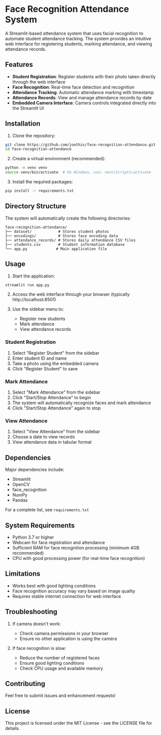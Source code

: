 # Face Recognition Attendance System

A Streamlit-based attendance system that uses facial recognition to automate student attendance tracking. The system provides an intuitive web interface for registering students, marking attendance, and viewing attendance records.

## Features

- **Student Registration**: Register students with their photo taken directly through the web interface
- **Face Recognition**: Real-time face detection and recognition
- **Attendance Tracking**: Automatic attendance marking with timestamp
- **Attendance Records**: View and manage attendance records by date
- **Embedded Camera Interface**: Camera controls integrated directly into the Streamlit UI

## Installation

1. Clone the repository:
```bash
git clone https://github.com/joothis/face-recognition-attendance.git
cd face-recognition-attendance
```

2. Create a virtual environment (recommended):
```bash
python -m venv venv
source venv/bin/activate  # On Windows, use: venv\Scripts\activate
```

3. Install the required packages:
```bash
pip install -r requirements.txt
```

## Directory Structure

The system will automatically create the following directories:
```
face-recognition-attendance/
├── dataset/            # Stores student photos
├── encodings/          # Stores face encoding data
├── attendance_records/ # Stores daily attendance CSV files
├── students.csv        # Student information database
└── app.py             # Main application file
```

## Usage

1. Start the application:
```bash
streamlit run app.py
```

2. Access the web interface through your browser (typically http://localhost:8501)

3. Use the sidebar menu to:
   - Register new students
   - Mark attendance
   - View attendance records

### Student Registration
1. Select "Register Student" from the sidebar
2. Enter student ID and name
3. Take a photo using the embedded camera
4. Click "Register Student" to save

### Mark Attendance
1. Select "Mark Attendance" from the sidebar
2. Click "Start/Stop Attendance" to begin
3. The system will automatically recognize faces and mark attendance
4. Click "Start/Stop Attendance" again to stop

### View Attendance
1. Select "View Attendance" from the sidebar
2. Choose a date to view records
3. View attendance data in tabular format

## Dependencies

Major dependencies include:
- Streamlit
- OpenCV
- face_recognition
- NumPy
- Pandas

For a complete list, see `requirements.txt`

## System Requirements

- Python 3.7 or higher
- Webcam for face registration and attendance
- Sufficient RAM for face recognition processing (minimum 4GB recommended)
- CPU with good processing power (for real-time face recognition)

## Limitations

- Works best with good lighting conditions
- Face recognition accuracy may vary based on image quality
- Requires stable internet connection for web interface

## Troubleshooting

1. If camera doesn't work:
   - Check camera permissions in your browser
   - Ensure no other application is using the camera

2. If face recognition is slow:
   - Reduce the number of registered faces
   - Ensure good lighting conditions
   - Check CPU usage and available memory

## Contributing

Feel free to submit issues and enhancement requests!

## License

This project is licensed under the MIT License - see the LICENSE file for details.
